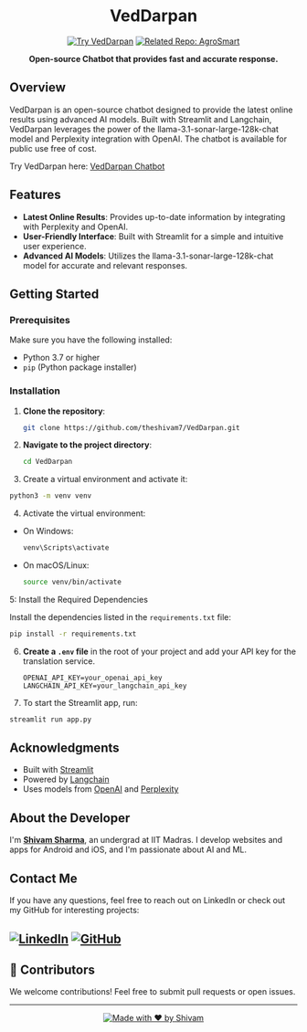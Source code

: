 <div align="center">

# VedDarpan
[![Try VedDarpan](https://img.shields.io/badge/Try-VedDarpan-brightgreen?style=for-the-badge&logo=streamlit)](https://veddarpan.streamlit.app/)
[![Related Repo: AgroSmart](https://img.shields.io/badge/Related%20Repo-AgroSmart-orange?style=for-the-badge&logo=github)](https://github.com/theshivam7/AgroSmart)

**Open-source Chatbot that provides fast and accurate response.**
</div>

## Overview
VedDarpan is an open-source chatbot designed to provide the latest online results using advanced AI models. Built with Streamlit and Langchain, VedDarpan leverages the power of the llama-3.1-sonar-large-128k-chat model and Perplexity integration with OpenAI. The chatbot is available for public use free of cost.

Try VedDarpan here: [VedDarpan Chatbot](https://veddarpan.streamlit.app/)

## Features

- **Latest Online Results**: Provides up-to-date information by integrating with Perplexity and OpenAI.
- **User-Friendly Interface**: Built with Streamlit for a simple and intuitive user experience.
- **Advanced AI Models**: Utilizes the llama-3.1-sonar-large-128k-chat model for accurate and relevant responses.

## Getting Started

### Prerequisites

Make sure you have the following installed:

- Python 3.7 or higher
- `pip` (Python package installer)

### Installation

1. **Clone the repository**:
    ```bash
    git clone https://github.com/theshivam7/VedDarpan.git

2. **Navigate to the project directory**:
    ```bash
    cd VedDarpan

    ```
3. Create a virtual environment and activate it:

```bash
python3 -m venv venv
```

4. Activate the virtual environment:
- On Windows:
  ```bash
  venv\Scripts\activate
  ```
- On macOS/Linux:
  ```bash
  source venv/bin/activate
  ```
5: Install the Required Dependencies

Install the dependencies listed in the `requirements.txt` file:

```bash
pip install -r requirements.txt
```

6. **Create a `.env` file** in the root of your project and add your API key for the translation service.

    ```env
    OPENAI_API_KEY=your_openai_api_key
    LANGCHAIN_API_KEY=your_langchain_api_key
    ```

7. To start the Streamlit app, run:

```bash
streamlit run app.py 
```
## Acknowledgments

- Built with [Streamlit](https://streamlit.io/)
- Powered by [Langchain](https://www.langchain.com/)
- Uses models from [OpenAI](https://www.openai.com/) and [Perplexity](https://www.perplexity.ai/)

## About the Developer
I'm [**Shivam Sharma**](https://www.linkedin.com/in/theshivam7/), an undergrad at IIT Madras. I develop websites and apps for Android and iOS, and I'm passionate about AI and ML.

## Contact Me

If you have any questions, feel free to reach out on LinkedIn or check out my GitHub for interesting projects:

[![LinkedIn](https://img.shields.io/badge/LinkedIn-0077B5?style=flat-square&logo=linkedin&logoColor=white)](https://www.linkedin.com/in/theshivam7/)
[![GitHub](https://img.shields.io/badge/GitHub-100000?style=flat-square&logo=github&logoColor=white)](https://www.github.com/theshivam7/)
---

## 🤝 Contributors

We welcome contributions! Feel free to submit pull requests or open issues.

---

<div align="center">
  
[![Made with ❤️ by Shivam](https://img.shields.io/badge/Made%20with%20%E2%9D%A4%EF%B8%8F%20by-Shivam-red?style=for-the-badge)](https://github.com/theshivam7)

</div>

